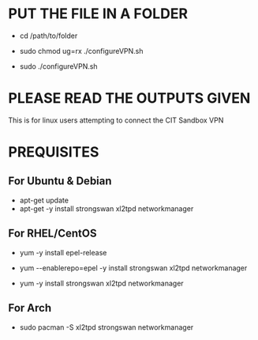 # PUT THE FILE IN A FOLDER
- cd /path/to/folder
- sudo chmod ug=rx ./configureVPN.sh

- sudo ./configureVPN.sh

# PLEASE READ THE OUTPUTS GIVEN

This is for linux users attempting to connect the CIT Sandbox VPN

# PREQUISITES

## For Ubuntu & Debian
- apt-get update
- apt-get -y install strongswan xl2tpd networkmanager
 
## For RHEL/CentOS
- yum -y install epel-release
- yum --enablerepo=epel -y install strongswan xl2tpd networkmanager
 
- yum -y install strongswan xl2tpd networkmanager

## For Arch
- sudo pacman -S xl2tpd strongswan networkmanager
